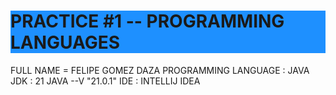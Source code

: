 <!DOCTYPE html>

<h1 style="background-color:DodgerBlue;">
PRACTICE #1  -- PROGRAMMING LANGUAGES </h1> 

FULL NAME = FELIPE GOMEZ DAZA
PROGRAMMING LANGUAGE : JAVA
JDK : 21 JAVA --V "21.0.1"
IDE : INTELLIJ IDEA

</html>
